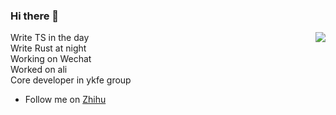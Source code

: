 ### Hi there 👋

<img align="right" src="https://github-readme-stats.vercel.app/api?username=zhangyuang&show_icons=true&theme=cobalt&hide_title=true" />

Write TS in the day  
Write Rust at night  
Working on Wechat  
Worked on ali  
Core developer in ykfe group  

- Follow me on [Zhihu](https://www.zhihu.com/people/zhang-yu-ang-67)
